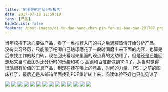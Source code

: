```yaml
---
title: '地图导航产品分析报告'
date: 2017-07-18 12:59:19
tags: [产品]
hideInList: false
feature: /post-images/di-tu-dao-hang-chan-pin-fen-xi-bao-gao-201707.png
---
```

当年校招下决心要做产品，看了一堆推荐入门的书之后满腔热情开始分析产品。
没有实习经历，只能傻了吧唧自己瞎琢磨花了一段时间磨出来下面的内容，也算是后来找工作的敲门砖，现在回头看起来里面的观点真的太幼稚了，但是还是还能回想起来当时截图对比分析时的乐趣和初心
高德和百度都做到10.0了，从当时觉得很酷很有价值的工具产品，到现在挂在嘴上的竞品，时间的力量。
PS：之前的图床挂了，最后还是从邮箱里面找到PDF重新转上来，阅读体验不好也只能见谅了







![](https://lulalilu.github.io//post-images/1571720381282.jpg)
![](https://lulalilu.github.io//post-images/1571720387894.jpg)
![](https://lulalilu.github.io//post-images/1571720393975.jpg)
![](https://lulalilu.github.io//post-images/1571720398726.jpg)
![](https://lulalilu.github.io//post-images/1571720405828.jpg)
![](https://lulalilu.github.io//post-images/1571720428060.jpg)
![](https://lulalilu.github.io//post-images/1571720435525.jpg)
![](https://lulalilu.github.io//post-images/1571720441708.jpg)
![](https://lulalilu.github.io//post-images/1571720449842.jpg)
![](https://lulalilu.github.io//post-images/1571720454525.jpg)
![](https://lulalilu.github.io//post-images/1571720458741.jpg)
![](https://lulalilu.github.io//post-images/1571720463758.jpg)
![](https://lulalilu.github.io//post-images/1571720468092.jpg)
![](https://lulalilu.github.io//post-images/1571720471992.jpg)